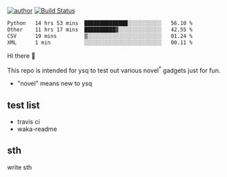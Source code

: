 [![author](https://img.shields.io/badge/author-ysq-green)](https://github.com/Yang-Shiqin)
[![Build Status](https://app.travis-ci.com/Yang-Shiqin/testall.svg?branch=main)](https://app.travis-ci.com/Yang-Shiqin/testall)

<!--START_SECTION:waka-->

```txt
Python   14 hrs 53 mins  ██████████████░░░░░░░░░░░   56.10 %
Other    11 hrs 17 mins  ██████████▓░░░░░░░░░░░░░░   42.55 %
CSV      19 mins         ▒░░░░░░░░░░░░░░░░░░░░░░░░   01.24 %
XML      1 min           ░░░░░░░░░░░░░░░░░░░░░░░░░   00.11 %
```

<!--END_SECTION:waka-->

Hi there 👋

This repo is intended for ysq to test out various novel<sup>*</sup> gadgets just for fun.

- "novel" means new to ysq

## test list
- travis ci
- waka-readme


## sth
write sth

